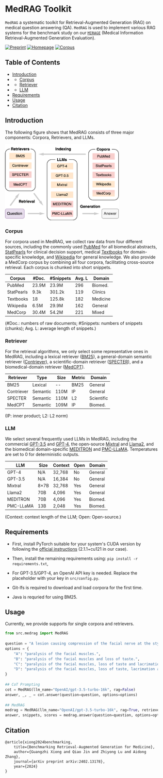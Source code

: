 # MedRAG Toolkit

`MedRAG` a systematic toolkit for Retrieval-Augmented Generation (RAG) on medical question answering (QA). `MedRAG` is used to implement various RAG systems for the benchmark study on our [`MIRAGE`](https://github.com/Teddy-XiongGZ/MIRAGE) (Medical Information Retrieval-Augmented Generation Evaluation).

[![Preprint](https://img.shields.io/badge/preprint-available-brightgreen)](https://arxiv.org/abs/2402.13178)
[![Homepage](https://img.shields.io/badge/homepage-available-blue)](https://teddy-xionggz.github.io/benchmark-medical-rag/)
[![Corpus](https://img.shields.io/badge/corpus-available-yellow)](https://huggingface.co/MedRAG)

## Table of Contents

- [Introduction](#introduction)
- - [Corpus](#corpus)
- - [Retriever](#retriever)
- - [LLM](#llm)
- [Requirements](#requirements)
- [Usage](#usage)
- [Citation](#citation)

## Introduction

The following figure shows that MedRAG consists of three major components: Corpora, Retrievers, and LLMs.

<img src="figs/MedRAG.png" alt="Alt text" width="375"/>

### Corpus

For corpora used in MedRAG, we collect raw data from four different sources, including the commonly used [PubMed](https://pubmed.ncbi.nlm.nih.gov/) for all biomedical abstracts, [StatPearls](https://www.statpearls.com/) for clinical decision support, medical [Textbooks](https://github.com/jind11/MedQA) for domain-specific knowledge, and [Wikipedia](https://huggingface.co/datasets/wikipedia) for general knowledge. We also provide a MedCorp corpus by combining all four corpora, facilitating cross-source retrieval. Each corpus is chunked into short snippets.

| **Corpus**  | **#Doc.** | **#Snippets** | **Avg. L** | **Domain** |
|-------------|-----------|---------------|------------|------------|
| PubMed      | 23.9M     | 23.9M         | 296        | Biomed.    |
| StatPearls  | 9.3k      | 301.2k        | 119        | Clinics    |
| Textbooks   | 18        | 125.8k        | 182        | Medicine   |
| Wikipedia   | 6.5M      | 29.9M         | 162        | General    |
| MedCorp     | 30.4M     | 54.2M         | 221        | Mixed      |

(\#Doc.: numbers of raw documents; \#Snippets: numbers of snippets (chunks); Avg. L: average length of snippets.)

### Retriever

For the retrieval algorithms, we only select some representative ones in MedRAG, including a lexical retriever ([BM25](https://github.com/castorini/pyserini)), a general-domain semantic retriever ([Contriever](https://huggingface.co/facebook/contriever)), a scientific-domain retriever ([SPECTER](https://huggingface.co/allenai/specter)), and a biomedical-domain retriever ([MedCPT](https://huggingface.co/ncbi/MedCPT-Query-Encoder)).

| **Retriever** | **Type**   | **Size** | **Metric** | **Domain**   |
|---------------|------------|----------|------------|--------------|
| BM25          | Lexical    | --       | BM25       | General      |
| Contriever    | Semantic   | 110M     | IP         | General      |
| SPECTER       | Semantic   | 110M     | L2         | Scientific   |
| MedCPT        | Semantic   | 109M     | IP         | Biomed.      |

(IP: inner product; L2: L2 norm)

### LLM

We select several frequently used LLMs in MedRAG, including the commercial [GPT-3.5](https://platform.openai.com/) and [GPT-4](https://oai.azure.com/), the open-source [Mixtral](https://huggingface.co/mistralai/Mixtral-8x7B-Instruct-v0.1) and [Llama2](https://huggingface.co/meta-llama/Llama-2-70b-chat-hf), and the biomedical domain-specific [MEDITRON](https://huggingface.co/epfl-llm/meditron-70b) and [PMC-LLaMA](https://huggingface.co/axiong/PMC_LLaMA_13B).
Temperatures are set to 0 for deterministic outputs.

| **LLM**      | **Size** | **Context** | **Open** | **Domain** |
|--------------|----------|-------------|----------|------------|
| GPT-4        | N/A      | 32,768      | No       | General    |
| GPT-3.5      | N/A      | 16,384      | No       | General    |
| Mixtral      | 8×7B     | 32,768      | Yes      | General    |
| Llama2       | 70B      | 4,096       | Yes      | General    |
| MEDITRON     | 70B      | 4,096       | Yes      | Biomed.    |
| PMC-LLaMA    | 13B      | 2,048       | Yes      | Biomed.    |

(Context: context length of the LLM; Open: Open-source.)

## Requirements

- First, install PyTorch suitable for your system's CUDA version by following the [official instructions](https://pytorch.org/get-started/locally/) (2.1.1+cu121 in our case).

- Then, install the remaining requirements using: `pip install -r requirements.txt`,

- For GPT-3.5/GPT-4, an OpenAI API key is needed. Replace the placeholder with your key in `src/config.py`.

- Git-lfs is required to download and load corpora for the first time.

- Java is requried for using BM25.

## Usage

Currently, we provide supports for single corpora and retrievers.

```python
from src.medrag import MedRAG

question = "A lesion causing compression of the facial nerve at the stylomastoid foramen will cause ipsilateral"
options = {
    "A": "paralysis of the facial muscles.",
    "B": "paralysis of the facial muscles and loss of taste.",
    "C": "paralysis of the facial muscles, loss of taste and lacrimation.",
    "D": "paralysis of the facial muscles, loss of taste, lacrimation and decreased salivation."
}

## CoT Prompting
cot = MedRAG(llm_name="OpenAI/gpt-3.5-turbo-16k", rag=False)
answer, _, _ = cot.answer(question=question, options=options)

## MedRAG
medrag = MedRAG(llm_name="OpenAI/gpt-3.5-turbo-16k", rag=True, retriever_name="MedCPT", corpus_name="Textbooks")
answer, snippets, scores = medrag.answer(question=question, options=options, k=32) # scores are given by the retrieval system
```

## Citation
```
@article{xiong2024benchmarking,
    title={Benchmarking Retrieval-Augmented Generation for Medicine}, 
    author={Guangzhi Xiong and Qiao Jin and Zhiyong Lu and Aidong Zhang},
    journal={arXiv preprint arXiv:2402.13178},
    year={2024}
}
```